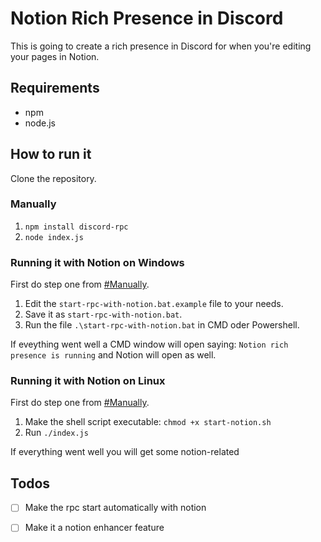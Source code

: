 # Notion Rich Presence in Discord

This is going to create a rich presence in Discord for when you're editing your pages in Notion.

## Requirements
* npm
* node.js

## How to run it

Clone the repository.

### Manually
1. `npm install discord-rpc`
2. `node index.js`

### Running it with Notion on Windows
First do step one from [#Manually](Manually).

1. Edit the `start-rpc-with-notion.bat.example` file to your needs.
2. Save it as `start-rpc-with-notion.bat`.
3. Run the file `.\start-rpc-with-notion.bat` in CMD oder Powershell.

If eveything went well a CMD window will open saying: `Notion rich presence is running` and Notion will open as well.
### Running it with Notion on Linux
First do step one from [#Manually](Manually).

1. Make the shell script executable: `chmod +x start-notion.sh`
2. Run `./index.js`

If everything went well you will get some notion-related 

## Todos

- [ ] Make the rpc start automatically with notion
- [ ] Make it a notion enhancer feature

